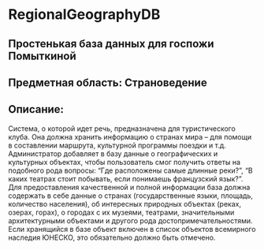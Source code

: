 # RegionalGeographyDB

## Простенькая база данных для госпожи Помыткиной

## Предметная область: Страноведение

## Описание:

Система, о которой идет речь, предназначена для туристического клуба. Она должна хранить
информацию о странах мира – для помощи в составлении маршрута, культурной программы поездки и
т.д. Администратор добавляет в базу данные о географических и культурных объектах, чтобы
пользователь смог получить ответы на подобного рода вопросы: “Где расположены самые длинные
реки?”, “В каких театрах стоит побывать, если понимаешь французский язык?”.
Для предоставления качественной и полной информации база должна содержать в себе данные о
странах (государственные языки, площадь, количество населения), об интересных природных объектах
(реках, озерах, горах), о городах с их музеями, театрами, значительными архитектурными объектами и
другого рода достопримечательностями. Если хранящийся в базе объект включен в список объектов
всемирного наследия ЮНЕСКО, это обязательно должно быть отмечено.
